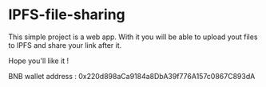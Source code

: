 # IPFS-file-sharing

This simple project is a web app. With it you will be able to upload yout files to IPFS and share your link after it.

Hope you'll like it ! 

BNB wallet address : 0x220d898aCa9184a8DbA39f776A157c0867C893dA
